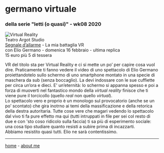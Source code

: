 # germano virtuale  
### della serie "letti (o quasi)" - wk08 2020

![](https://live.staticflickr.com/65535/49544633953_7fe5307aed_k.jpg "Virtual Reality")  
Teatro Argot Studio  
[Segnale d’allarme](https://www.teatroargotstudio.com/segnale-dallarme-la-mia-battaglia-vr/) - La mia battaglia VR   
con Elio Germano - domenica 16 febbraio - ultima replica  
15 euro più 5 di tessera  

VR del titolo sta per Virtual Reality e ci si mette un po’ per capire cosa vuol dire. Praticamente ti fanno vedere il video di uno spettacolo di Elio Germano proiettandotelo sullo schermo di uno smartphone montato in una specie di maschera da sub (senza boccaglio). La devi indossare con le sue cuffiette per circa un’ora e dieci. E' un’eternità: lo schermo si appanna spesso e poi a forza di muoverti nel fantastico mondo della *virtual reality* finisce che ti viene pure il torcicollo (quello *real* non quello *virtual*).  
Lo spettacolo vero e proprio è un monologo sul provocatorio (anche se un po’ scontato) che gira inotrno ai temi della massificazione e della retorica della destra autoritaria. Tutte cose vere che magari vedendo lo spettacolo dal vivo ti fa pure effetto ma qui (tutti intruppati in file per sei col resto di due e con 'sto coso ridicolo sulla faccia) ti sa più di esperimento sociale: una cosa tipo studiare quanto resisti a subire prima di incazzarti.   
Abbiamo resistito quasi tutti. Elio ne sarà contentissimo.  
 
---  
[home](/index.md) - [about me](/aboutme.md)  
